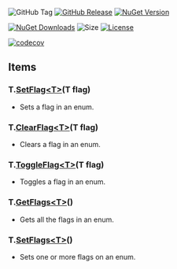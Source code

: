![GitHub Tag](https://img.shields.io/github/v/tag/TJC-Tools/TJC.EnumFlags) [![GitHub Release](https://img.shields.io/github/v/release/TJC-Tools/TJC.EnumFlags)](https://github.com/TJC-Tools/TJC.EnumFlags/releases/latest) [![NuGet Version](https://img.shields.io/nuget/v/TJC.EnumFlags)](https://www.nuget.org/packages/TJC.EnumFlags)

[![NuGet Downloads](https://img.shields.io/nuget/dt/TJC.EnumFlags)](https://www.nuget.org/packages/TJC.EnumFlags) ![Size](https://img.shields.io/github/repo-size/TJC-Tools/TJC.EnumFlags) [![License](https://img.shields.io/github/license/TJC-Tools/TJC.EnumFlags.svg)](LICENSE)

[![codecov](https://codecov.io/gh/TJC-Tools/TJC.EnumFlags/graph/badge.svg?token=J5SQ4CYSA9)](https://codecov.io/gh/TJC-Tools/TJC.EnumFlags)

## Items

### T.[SetFlag\<T\>](./TJC.EnumFlags/Extensions/SetFlag.cs)(T flag)
- Sets a flag in an enum.

### T.[ClearFlag\<T\>](./TJC.EnumFlags/Extensions/ClearFlag.cs)(T flag)
- Clears a flag in an enum.

### T.[ToggleFlag\<T\>](./TJC.EnumFlags/Extensions/ToggleFlag.cs)(T flag)
- Toggles a flag in an enum.

### T.[GetFlags\<T\>](./TJC.EnumFlags/Extensions/GetFlags.cs)()
- Gets all the flags in an enum.

### T.[SetFlags\<T\>](./TJC.EnumFlags/Extensions/SetFlags.cs)()
- Sets one or more flags on an enum.

